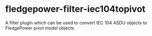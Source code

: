 # fledgepower-filter-iec104topivot
A filter plugin which can be used to convert IEC 104 ASDU objects to FledgePower pivot model objects
